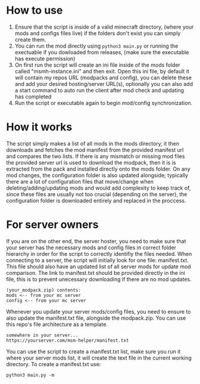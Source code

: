 # How to use
1. Ensure that the script is inside of a valid minecraft directory, (where your mods and configs files live) if the folders don't exist you can simply create them.
2. You can run the mod directly using ```python3 main.py``` or running the exectuable if you dowloaded from releases, (make sure the executable has execute permission)
3. On first run the script will create an ini file inside of the mods folder called "msmh-instance.ini" and then exit. Open this ini file, by default it will contain my repos URL (modpacks and config), you can delete these and add your desired hosting/server URL(s), optionally you can also add a start command to auto run the client after mod check and updating has completed
4. Run the script or executable again to begin mod/config synchronization.

# How it works
The script simply makes a list of all mods in the mods directory, it then downloads and fetches the mod manifest from the provided manifest url and compares the two lists. If there is any mismatch or missing mod files the provided server url is used to download the modpack, then it is is extracted from the pack and installed directly onto the mods folder. On any mod changes, the configuration folder is also updated alongside; typically there are a lot of configuration files that move/change when deleting/adding/updating mods and would add complexity to keep track of, since these files are usually not too crucial (depending on the server), the configuration folder is downloaded entirely and replaced in the proccess.

# For server owners
If you are on the other end, the server hoster, you need to make sure that your server has the necessary mods and config files in correct folder hierarchy in order for the script to correctly identifiy the files needed. When connecting to a server, the script will initially look for one file: manifest.txt. This file should also have an updated list of all server mods for update mod comparison. The link to manifest.txt should be provided directly in the ini file, this is to prevent unecessary downloading if there are no mod updates.

```
(your_modpack.zip) contents:
mods <-- from your mc server
config <-- from your mc server
```
Whenever you update your server mods/config files, you need to ensure to also update the manifest.txt file, alongside the modpack.zip. You can use this repo's file architecture as a template.
```
somewhere in your server...
https://yourserver.com/msm-helper/manifest.txt
```

You can use the script to create a manifest.txt list, make sure you run it where your server mods list, it will create the text file in the current working directory.
To create a manifest.txt use:
```
python3 main.py -m
```
